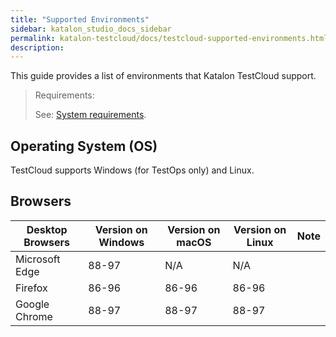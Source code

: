 ```yaml
---
title: "Supported Environments"
sidebar: katalon_studio_docs_sidebar
permalink: katalon-testcloud/docs/testcloud-supported-environments.html
description: 
---
```


This guide provides a list of environments that Katalon TestCloud support. 

> Requirements:
>
> See: [System requirements](https://docs.katalon.com/katalon-studio/docs/supported-environments.html#system-requirements).

## Operating System (OS)

TestCloud supports Windows (for TestOps only) and Linux.

## Browsers

<table>
<thead>
  <tr>
    <th>Desktop Browsers</th>
    <th>Version on Windows</th>
    <th>Version on macOS</th>
    <th>Version on Linux</th>
    <th>Note</th>
  </tr>
</thead>
<tbody>
  <tr>
    <td>Microsoft Edge</td>
    <td>88-97</td>
    <td>N/A</td>
    <td>N/A</td>
    <td></td>
  </tr>
  <tr>
    <td>Firefox</td>
    <td>86-96</td>
    <td>86-96</td>
    <td>86-96</td>
    <td></td>
  </tr>
  <tr>
    <td>Google Chrome</td>
    <td>88-97</td>
    <td>88-97</td>
    <td>88-97</td>
    <td></td>
  </tr>
</tbody>
</table>
